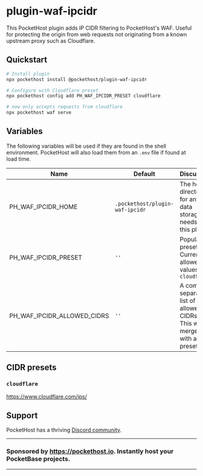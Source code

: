 # plugin-waf-ipcidr

This PocketHost plugin adds IP CIDR filtering to PocketHost's WAF. Useful for protecting the origin from web requests not originating from a known upstream proxy such as Cloudflare.

## Quickstart

```bash
# Install plugin
npx pockethost install @pockethost/plugin-waf-ipcidr

# Configure with Cloudflare preset
npx pockethost config add PH_WAF_IPCIDR_PRESET cloudflare

# now only accepts requests from cloudflare
npx pockethost waf serve
```

## Variables

The following variables will be used if they are found in the shell environment. PocketHost will also load them from an `.env` file if found at load time.

| Name                        | Default                         | Discussion                                                                    |
| --------------------------- | ------------------------------- | ----------------------------------------------------------------------------- |
| PH_WAF_IPCIDR_HOME          | `.pockethost/plugin-waf-ipcidr` | The home directory for any data storage needs of this plugin.                 |
| PH_WAF_IPCIDR_PRESET        | `''`                            | Popular presets. Current allowed values: `cloudflare`                         |
| PH_WAF_IPCIDR_ALLOWED_CIDRS | `''`                            | A comma-separated list of allowed CIDRs. This will be merged with any preset. |

## CIDR presets

### `cloudflare`

https://www.cloudflare.com/ips/

## Support

PocketHost has a thriving [Discord community](https://discord.gg/nVTxCMEcGT).

---

### Sponsored by https://pockethost.io. Instantly host your PocketBase projects.

---
